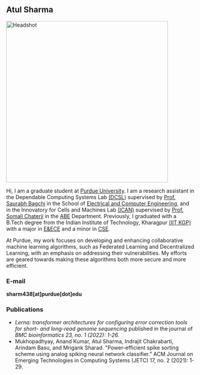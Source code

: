 ## Atul Sharma
<img width="433" alt="Headshot" src="https://user-images.githubusercontent.com/70724062/184516645-b58cfaf6-724f-4e90-b4c7-8b72043494a1.PNG">

Hi, I am a graduate student at [Purdue University](https://www.purdue.edu/). I am a research assistant in the Dependable Computing Systems Lab [(DCSL)](https://engineering.purdue.edu/dcsl/) supervised by [Prof. Saurabh Bagchi](https://saurabhbagchi.us) in the School of [Electrical and Computer Engineering](https://engineering.purdue.edu/ECE), and in the Innovatory for Cells and Machines Lab [(ICAN)](https://schaterji.io/research/) supervised by [Prof. Somali Chaterji](https://schaterji.io/) in the [ABE](https://engineering.purdue.edu/ABE) Department. Previously, I graduated with a B.Tech degree from the Indian Institute of Technology, Kharagpur [(IIT KGP)](http://www.iitkgp.ac.in/) with a major in [E&ECE](http://www.iitkgp.ac.in/department/EC) and a minor in [CSE](http://cse.iitkgp.ac.in/).

At Purdue, my work focuses on developing and enhancing collaborative machine learning algorithms, such as Federated Learning and Decentralized Learning, with an emphasis on addressing their vulnerabilities. My efforts are geared towards making these algorithms both more secure and more efficient.

### E-mail

**sharm438[at]purdue[dot]edu**

### Publications

- _Lerna: transformer architectures for configuring error correction tools for short- and long-read genome sequencing_ published in the journal of _BMC bioinformatics 23, no. 1 (2022): 1-26._
- Mukhopadhyay, Anand Kumar, Atul Sharma, Indrajit Chakrabarti, Arindam Basu, and Mrigank Sharad. "Power-efficient spike sorting scheme using analog spiking neural network classifier." ACM Journal on Emerging Technologies in Computing Systems (JETC) 17, no. 2 (2021): 1-29.

